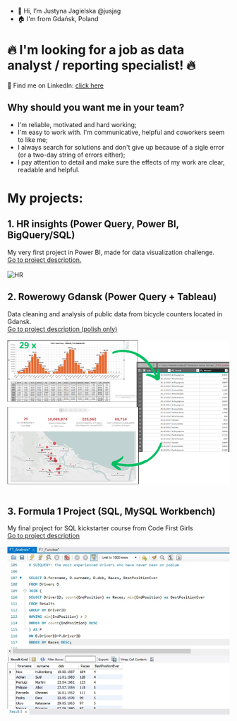 - 👋 Hi, I’m Justyna Jagielska @jusjag
- 🏠 I'm from Gdańsk, Poland

# 🔥 I'm looking for a job as data analyst / reporting specialist! 🔥
 🔗 Find me on LinkedIn: <a href="https://www.linkedin.com/in/justynajagielska/">click here</a>

## Why should you want me in your team?
- I'm reliable, motivated and hard working;
- I'm easy to work with. I'm communicative, helpful and coworkers seem to like me;
- I always search for solutions and don't give up because of a sigle error (or a two-day string of errors either);
- I pay attention to detail and make sure the effects of my work are clear, readable and helpful.

# My projects:

## 1. HR insights (Power Query, Power BI, BigQuery/SQL)
My very first project in Power BI, made for data visualization challenge.<br>
<a href="https://github.com/jusjag/HR_insights">Go to project description.</a><br><br>
![HR](https://github.com/jusjag/DiM_HR_insights/blob/main/Screenshots/HR_insights_GH.jpg)

## 2. Rowerowy Gdansk (Power Query + Tableau)
Data cleaning and analysis of public data from bicycle counters located in Gdansk.<br>
<a href="https://github.com/jusjag/RowerowyGdansk">Go to project description (polish only)</a><br><br>
![RowerowyGdansk_header](https://raw.githubusercontent.com/jusjag/RowerowyGdansk/main/Screenshots/RG_GitHub_logo.png)
<br><br>
## 3. Formula 1 Project (SQL, MySQL Workbench)
My final project for SQL kickstarter course from Code First Girls<br>
<a href="https://github.com/jusjag/CodeFirstGirls_Formula1">Go to project description</a><br><br>
![CFG_F1_header](https://raw.githubusercontent.com/jusjag/CodeFirstGirls_Formula1/main/Project_Screenshots/3.2.Subquery2-code-output.jpg)


